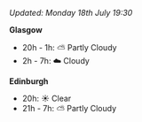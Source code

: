 *Updated: Monday 18th July 19:30*

**Glasgow**

* 20h - 1h: :partly_sunny: Partly Cloudy
* 2h - 7h: :cloud: Cloudy

**Edinburgh**

* 20h: :sunny: Clear
* 21h - 7h: :partly_sunny: Partly Cloudy
